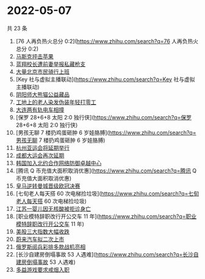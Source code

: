# 2022-05-07

共 23 条

<!-- BEGIN ZHIHUSEARCH -->
<!-- 最后更新时间 Sat May 07 2022 08:59:26 GMT+0800 (China Standard Time) -->
1. [76 人再负热火总分 0:2](https://www.zhihu.com/search?q=76 人再负热火总分 0:2)
1. [马斯克抨击苹果](https://www.zhihu.com/search?q=马斯克抨击苹果)
1. [蓝翔校长遭前妻举报私藏枪支](https://www.zhihu.com/search?q=蓝翔校长遭前妻举报私藏枪支)
1. [大量北京市民骑行上班](https://www.zhihu.com/search?q=大量北京市民骑行上班)
1. [Key 社与虚拟主播联动](https://www.zhihu.com/search?q=Key 社与虚拟主播联动)
1. [阴阳师大熊猫公益藏品](https://www.zhihu.com/search?q=阴阳师大熊猫公益藏品)
1. [工地上的老人染发伪装年轻打零工](https://www.zhihu.com/search?q=工地上的老人染发伪装年轻打零工)
1. [大连两有轨电车相撞](https://www.zhihu.com/search?q=大连两有轨电车相撞)
1. [保罗 28+6+8 太阳 2:0 独行侠](https://www.zhihu.com/search?q=保罗 28+6+8 太阳 2:0 独行侠)
1. [男孩无聊 7 楼扔鸡蛋砸肿 6 岁娃胳膊](https://www.zhihu.com/search?q=男孩无聊 7 楼扔鸡蛋砸肿 6 岁娃胳膊)
1. [杭州亚运会将延期举行](https://www.zhihu.com/search?q=杭州亚运会将延期举行)
1. [成都大运会再次延期](https://www.zhihu.com/search?q=成都大运会再次延期)
1. [韩国加入北约合作网络防御卓越中心](https://www.zhihu.com/search?q=韩国加入北约合作网络防御卓越中心)
1. [腾讯 Q 币充值大面积取消优惠](https://www.zhihu.com/search?q=腾讯 Q 币充值大面积取消优惠)
1. [皇马逆转曼城晋级欧冠决赛](https://www.zhihu.com/search?q=皇马逆转曼城晋级欧冠决赛)
1. [七旬老人每天搭 60 次电梯捡垃圾](https://www.zhihu.com/search?q=七旬老人每天搭 60 次电梯捡垃圾)
1. [江苏一婴儿因无核酸被拒诊身亡](https://www.zhihu.com/search?q=江苏一婴儿因无核酸被拒诊身亡)
1. [职业模特辞职改行开公交车 11 年](https://www.zhihu.com/search?q=职业模特辞职改行开公交车 11 年)
1. [美股三大指数大幅收跌](https://www.zhihu.com/search?q=美股三大指数大幅收跌)
1. [蔚来汽车拟二次上市](https://www.zhihu.com/search?q=蔚来汽车拟二次上市)
1. [俄罗斯阅兵彩排多款战机亮相](https://www.zhihu.com/search?q=俄罗斯阅兵彩排多款战机亮相)
1. [长沙自建房倒塌事故 53 人遇难](https://www.zhihu.com/search?q=长沙自建房倒塌事故 53 人遇难)
1. [多益游戏要求戒烟入职](https://www.zhihu.com/search?q=多益游戏要求戒烟入职)
<!-- END ZHIHUSEARCH -->

